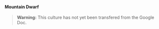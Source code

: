 #### Mountain Dwarf

> **Warning:**
> This culture has not yet been transfered from the Google Doc.
